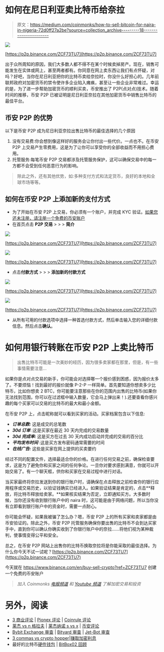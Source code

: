 # 如何在尼日利亚卖比特币给奈拉

> 原文：<https://medium.com/coinmonks/how-to-sell-bitcoin-for-naira-in-nigeria-72d0ff27a2be?source=collection_archive---------18----------------------->

![](img/1203d11c2c8bd1dc84eb9c4f880ff043.png)

[https://p2p.binance.com/ZCF73TU7](https://p2p.binance.com/ZCF73TU7)

出于众所周知的原因，我们大多数人都不得不在某个时候卖掉房产。现在，销售可能发生在实体或网上，甚至两者都有。你同意在网上卖东西让我们有点怀疑，对吗？好吧，当你在尼日利亚把你的比特币卖给奈拉时，你没什么好担心的。几年前联邦政府对加密货币的禁令使许多企业陷入瘫痪，甚至让一些企业非常难过。幸运的是，为了进一步帮助加密货币的顺利买卖，币安推出了 P2P(点对点)技术。随着时间的推移，币安 P2P 已被证明是尼日利亚奈拉在其他加密货币中销售比特币的最佳平台。

## 币安 P2P 的优势

以下是币安 P2P 成为尼日利亚奈拉出售比特币的最佳选择的几个原因

1.  没有交易费:你会想到像这样好的服务会让你付出一些代价。一点也不。在币安 P2P 上交易产生零费用，这是为了让你可以享受你的全部收益而不用担心费用。
2.  托管服务:每笔币安 P2P 交易都涉及托管服务保护，这可以确保交易中的每一方都不会受到任何恶意行为的影响。

> 除此之外，还有其他优势，如:多种支付方式和法定货币，良好的本地和全球市场等等。

## 如何在币安 P2P 上添加新的支付方式

*   为了开始在币安 P2P 上交易，你必须有一个账户，并完成 KYC 验证。[如果您还未注册，请注册一个免费的币安账户](https://www.binance.com/en/buy-sell-crypto?ref=ZCF73TU7)
*   在首页点击 **P2P 交易** > > > **简介**

![](img/571711de63bf8c132369696a80fbe671.png)

[https://p2p.binance.com/ZCF73TU7](https://p2p.binance.com/ZCF73TU7)

![](img/b065ecd29987cc18db8d36a4661d1916.png)

[https://p2p.binance.com/ZCF73TU7](https://p2p.binance.com/ZCF73TU7)

*   点击**付款方式** > > > **添加新的付款方式**

![](img/f86bd99797eff057dbd730c2db460a8b.png)

[https://p2p.binance.com/ZCF73TU7](https://p2p.binance.com/ZCF73TU7)

![](img/e40ab6389290ab33dc2c2d2518d4ad42.png)

[https://p2p.binance.com/ZCF73TU7](https://p2p.binance.com/ZCF73TU7)

*   从所有可用的付款选项中选择一种首选付款方式，然后单击输入您的详细付款信息。然后点击**确认**。

# 如何用银行转账在币安 P2P 上卖比特币

> 出售比特币可能是一次美妙的经历，因为很多卖家都在那里，但是，有一些事情需要注意…

如果你是点对点交易的新手，你可能会对选择哪一个报价感到困惑，因为报价太多了。不要烦恼！找到最好的报价就像 P-2-P 一样简单。首先要知道你想卖多少比特币，比如你想卖 2 BTC，你可能要注意那些在你的范围内出售的比特币(如果你无法找到范围，你可以在过滤框中输入数量，它会马上弹出来！).还要查看你感兴趣的每个买家可以交易的比特币的最大和最小金额。

在币安 P2P 上，点击昵称就可以看到买家的活动。买家档案包含以下信息:

*   ***订单总数:*** 这是成交的总笔数
*   ***30d 订单*** :这是买家在最近 30 天内完成的交易数量
*   ***30d 完成率:*** 这是买方在过去 30 天内成功启动并完成的交易的百分比
*   ***平均发布时间*** :这是买方发布密码通常需要的时间
*   ***在线广告:*** 这些是买家在网上提供的买卖要约

经过不同的配置文件，选择最适合你的价格。在进行任何交易之前，确保检查要求，这是为了避免你和买家之间的任何争论。一旦你对要求感到满意，你就可以开始交易了。有一个聊天框，供你和买家在交易过程中进行对话。

当买家最终将奈拉发送到你的银行账户时，请确保在点击释放之前检查你的银行应用程序或交易历史，以验证钱确实已经进入。如果验证结果是肯定的，点击**释放，将比特币释放给卖家。**如果核实结果为否定，立即通知买方。大多数时候，当你还没有收到银行账户中的 naira 时，这可能是由于网络问题，所以当你没有立即看到银行账户中的资金时，需要一点耐心。

你可能会怀疑，如果我被骗了怎么办？嗯，币安 P2P 上的所有买家和卖家都是由币安验证的。除此之外，币安 P2P 托管服务确保你要出售的比特币不会到达买家手中，直到你可以确认你确实收到了你银行账户中的奈拉……将他们视为某种裁判，使事情变得公平和安全。

总之，在币安 P2P 网站上出售你的比特币换取奈拉将是你能采取的最佳选择。为什么你今天不试一试呢？[https://p2p.binance.com/ZCF73TU7](https://p2p.binance.com/ZCF73TU7)

今天就在 https://www.binance.com/en/buy-sell-crypto?ref=ZCF73TU7 创建一个免费的币安账户

> *加入 Coinmonks* [*电报频道*](https://t.me/coincodecap) *和* [*Youtube 频道*](https://www.youtube.com/c/coinmonks/videos) *了解加密交易和投资*

# 另外，阅读

*   [3 商业评论](/coinmonks/3commas-review-an-excellent-crypto-trading-bot-2020-1313a58bec92) | [Pionex 评论](https://coincodecap.com/pionex-review-exchange-with-crypto-trading-bot) | [Coinrule 评论](/coinmonks/coinrule-review-2021-a-beginner-friendly-crypto-trading-bot-daf0504848ba)
*   [莱杰 vs n 格拉夫](/coinmonks/ledger-vs-ngrave-zero-7e40f0c1d694) | [莱杰纳诺 s vs x](/coinmonks/ledger-nano-s-vs-x-battery-hardware-price-storage-59a6663fe3b0) | [币安评论](/coinmonks/binance-review-ee10d3bf3b6e)
*   [Bybit Exchange 审查](/coinmonks/bybit-exchange-review-dbd570019b71) | [Bityard 审查](https://coincodecap.com/bityard-reivew) | [Jet-Bot 审查](https://coincodecap.com/jet-bot-review)
*   [3 commas vs crypto hopper](/coinmonks/3commas-vs-pionex-vs-cryptohopper-best-crypto-bot-6a98d2baa203)|[赚取加密利息](/coinmonks/earn-crypto-interest-b10b810fdda3)
*   最好的比特币[硬件钱包](/coinmonks/hardware-wallets-dfa1211730c6) | [BitBox02 回顾](/coinmonks/bitbox02-review-your-swiss-bitcoin-hardware-wallet-c36c88fff29)